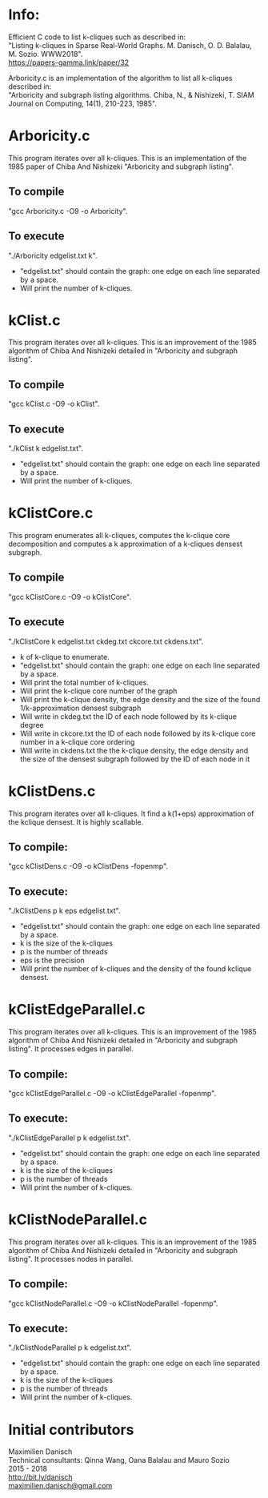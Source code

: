 
# Info:

Efficient C code to list k-cliques such as described in:  
"Listing k-cliques in Sparse Real-World Graphs. M. Danisch, O. D. Balalau, M. Sozio. WWW2018".  
https://papers-gamma.link/paper/32

Arboricity.c is an implementation of the algorithm to list all k-cliques described in:  
"Arboricity and subgraph listing algorithms. Chiba, N., & Nishizeki, T. SIAM Journal on Computing, 14(1), 210-223, 1985".

# Arboricity.c

This program iterates over all k-cliques. This is an implementation of the 1985 paper of Chiba And Nishizeki "Arboricity and subgraph listing".

## To compile
"gcc Arboricity.c -O9 -o Arboricity".

## To execute
"./Arboricity edgelist.txt k".  
- "edgelist.txt" should contain the graph: one edge on each line separated by a space.
- Will print the number of k-cliques.

# kClist.c

This program iterates over all k-cliques. This is an improvement of the 1985 algorithm of Chiba And Nishizeki detailed in "Arboricity and subgraph listing".

## To compile
"gcc kClist.c -O9 -o kClist".

## To execute
"./kClist k edgelist.txt".  
- "edgelist.txt" should contain the graph: one edge on each line separated by a space.
- Will print the number of k-cliques.

# kClistCore.c

This program enumerates all k-cliques, computes the k-clique core decomposition and computes a k approximation of a k-cliques densest subgraph.

## To compile  
"gcc kClistCore.c -O9 -o kClistCore".

## To execute
"./kClistCore k edgelist.txt ckdeg.txt ckcore.txt ckdens.txt".  
- k of k-clique to enumerate.
- "edgelist.txt" should contain the graph: one edge on each line separated by a space.
- Will print the total number of k-cliques.
- Will print the k-clique core number of the graph
- Will print the k-clique density, the edge density and the size of the found 1/k-approximation densest subgraph
- Will write in ckdeg.txt the ID of each node followed by its k-clique degree
- Will write in ckcore.txt the ID of each node followed by its k-clique core number in a k-clique core ordering
- Will write in ckdens.txt the the k-clique density, the edge density and the size of the densest subgraph followed by the ID of each node in it

# kClistDens.c

This program iterates over all k-cliques. It find a k(1+eps) approximation of the kclique densest. It is highly scallable.

## To compile:
"gcc kClistDens.c -O9 -o kClistDens -fopenmp".

## To execute:
"./kClistDens p k eps edgelist.txt".  
- "edgelist.txt" should contain the graph: one edge on each line separated by a space.
- k is the size of the k-cliques
- p is the number of threads
- eps is the precision
- Will print the number of k-cliques and the density of the found kclique densest.


# kClistEdgeParallel.c

This program iterates over all k-cliques. This is an improvement of the 1985 algorithm of Chiba And Nishizeki detailed in "Arboricity and subgraph listing". It processes edges in parallel.

## To compile:
"gcc kClistEdgeParallel.c -O9 -o kClistEdgeParallel -fopenmp".

## To execute:
"./kClistEdgeParallel p k edgelist.txt".  
- "edgelist.txt" should contain the graph: one edge on each line separated by a space.
- k is the size of the k-cliques
- p is the number of threads
- Will print the number of k-cliques.


# kClistNodeParallel.c

This program iterates over all k-cliques. This is an improvement of the 1985 algorithm of Chiba And Nishizeki detailed in "Arboricity and subgraph listing". It processes nodes in parallel.

## To compile:
"gcc kClistNodeParallel.c -O9 -o kClistNodeParallel -fopenmp".

## To execute:
"./kClistNodeParallel p k edgelist.txt".  
- "edgelist.txt" should contain the graph: one edge on each line separated by a space.
- k is the size of the k-cliques
- p is the number of threads
- Will print the number of k-cliques.

# Initial contributors

Maximilien Danisch  
Technical consultants: Qinna Wang, Oana Balalau and Mauro Sozio  
2015 - 2018  
http://bit.ly/danisch  
maximilien.danisch@gmail.com


